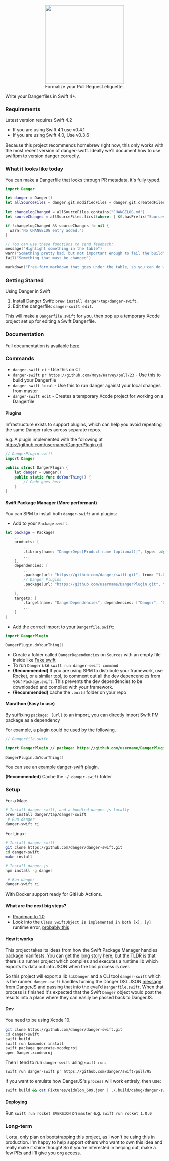 <p align="center">
<img src="https://danger.systems/images/js/danger-js-sw-logo-hero-cachable@2x.png" width=250 /></br>
Formalize your Pull Request etiquette.
</p>

Write your Dangerfiles in Swift 4+.

### Requirements

Latest version requires Swift 4.2

- If you are using Swift 4.1 use v0.4.1
- If you are using Swift 4.0, Use v0.3.6

Because this project recommends homebrew right now, this only works with the most recent version
of danger-swift. Ideally we'll document how to use swiftpm to version danger correctly.

### What it looks like today

You can make a Dangerfile that looks through PR metadata, it's fully typed.

```swift
import Danger

let danger = Danger()
let allSourceFiles = danger.git.modifiedFiles + danger.git.createdFiles

let changelogChanged = allSourceFiles.contains("CHANGELOG.md")
let sourceChanges = allSourceFiles.first(where: { $0.hasPrefix("Sources") })

if !changelogChanged && sourceChanges != nil {
  warn("No CHANGELOG entry added.")
}

// You can use these functions to send feedback:
message("Highlight something in the table")
warn("Something pretty bad, but not important enough to fail the build")
fail("Something that must be changed")

markdown("Free-form markdown that goes under the table, so you can do whatever.")
```

### Getting Started

Using Danger in Swift

1. Install Danger Swift: `brew install danger/tap/danger-swift`.
1. Edit the dangerfile: `danger-swift edit`.

This will make a `Dangerfile.swift` for you. then pop up a temporary 
Xcode project set up for editing a Swift Dangerfile.

### Documentation

Full documentation is available [here](Documentation).

### Commands

- `danger-swift ci` - Use this on CI
- `danger-swift pr https://github.com/Moya/Harvey/pull/23` - Use this to build your Dangerfile
- `danger-swift local` - Use this to run danger against your local changes from master
- `danger-swift edit` - Creates a temporary Xcode project for working on a Dangerfile

#### Plugins

Infrastructure exists to support plugins, which can help you avoid repeating 
the same Danger rules across separate repos.

e.g. A plugin implemented with the following at https://github.com/username/DangerPlugin.git.

```swift
// DangerPlugin.swift
import Danger

public struct DangerPlugin {
    let danger = Danger()
    public static func doYourThing() {
        // Code goes here
    }
}
```

#### Swift Package Manager (More performant)
You can SPM to install both `danger-swift` and plugins:

- Add to your `Package.swift`:

```swift
let package = Package(
    ...
    products: [
        ...
        .library(name: "DangerDeps[Product name (optional)]", type: .dynamic, targets: ["DangerDependencies"]), // dev
        ...
    ],
    dependencies: [
        ...
        .package(url: "https://github.com/danger/swift.git", from: "1.0.0"), // dev
        // Danger Plugins
        .package(url: "https://github.com/username/DangerPlugin.git", from: "0.1.0") // dev
        ...
    ],
    targets: [
        .target(name: "DangerDependencies", dependencies: ["Danger", "DangerPlugin"]), // dev
        ...
    ]
)
```

- Add the correct import to your `Dangerfile.swift`:
```swift
import DangerPlugin

DangerPlugin.doYourThing()
```

- Create a folder called `DangerDependencies` on `Sources` with an empty file inside like [Fake.swift](Sources/Sources/Danger-Swift/Fake.swift)
- To run `Danger` use `swift run danger-swift command`
- **(Recommended)** If you are using SPM to distribute your framework, use [Rocket](https://github.com/f-meloni/Rocket), or a similar tool, to comment out all the dev depencencies from your `Package.swift`.
This prevents the dev dependencies to be downloaded and compiled with your framework.
- **(Recommended)** cache the `.build` folder on your repo

#### Marathon (Easy to use)

By suffixing `package: [url]` to an 
import, you can directly import Swift PM package as a dependency

For example, a plugin could be used by the following.

```swift
// Dangerfile.swift

import DangerPlugin // package: https://github.com/username/DangerPlugin.git

DangerPlugin.doYourThing()
```

You can see an [example danger-swift plugin](https://github.com/ashfurrow/danger-swiftlint#danger-swiftlint).

**(Recommended)** Cache the `~/.danger-swift` folder

### Setup

For a Mac:

```sh
# Install danger-swift, and a bundled danger-js locally
brew install danger/tap/danger-swift  
 # Run danger
danger-swift ci
```

For Linux:

```sh
# Install danger-swift
git clone https://github.com/danger/danger-swift.git
cd danger-swift
make install

# Install danger-js
npm install -g danger

 # Run danger
danger-swift ci
```

With Docker support ready for GitHub Actions.

#### What are the next big steps?

* [Roadmap to 1.0](https://github.com/danger/danger-swift/issues/67)
* Look into the `Class SwiftObject is implemented in both [x], [y]` runtime error, [probably this](https://bugs.swift.org/browse/SR-1060)


#### How it works

This project takes its ideas from how the Swift Package Manager handles package manifests. You can get the [long story here][spm-lr], but the TLDR is that there is a runner project which compiles and executes a runtime lib which exports its data out into JSON when the libs process is over.

So this project will export a lib `libDanger` and a CLI tool `danger-swift` which is the runner. `danger-swift` handles turning the Danger DSL JSON [message from DangerJS][dsl] and passing that into the eval'd `Dangerfile.swift`. When that process is finished it's expected that the Swift `Danger` object would post the results into a place where they can easily be passed back to DangerJS.

#### Dev

You need to be using Xcode 10.

```sh
git clone https://github.com/danger/danger-swift.git
cd danger-swift
swift build
swift run komondor install
swift package generate-xcodeproj
open Danger.xcodeproj
```

Then I tend to run `danger-swift` using `swift run`:

```sh
swift run danger-swift pr https://github.com/danger/swift/pull/95
```

If you want to emulate how DangerJS's `process` will work entirely, then use:

```sh
swift build && cat Fixtures/eidolon_609.json | ./.build/debug/danger-swift
```
#### Deploying

Run `swift run rocket $VERSION` on `master` e.g. `swift run rocket 1.0.0`

### Long-term

I, orta, only plan on bootstrapping this project, as I won't be using this in production. I'm happy to help support others who want to own this idea and really make it shine though! So if you're interested in helping out, make a few PRs and I'll give you org access.

[m]: https://github.com/JohnSundell/Marathon
[spm-lr]: http://bhargavg.com/swift/2016/06/11/how-swiftpm-parses-manifest-file.html
[dsl]: https://github.com/danger/danger-js/pull/341
